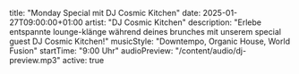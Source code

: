 title: "Monday Special mit DJ Cosmic Kitchen"
date: 2025-01-27T09:00:00+01:00
artist: "DJ Cosmic Kitchen"
description: "Erlebe entspannte lounge-klänge während deines brunches mit unserem special guest DJ Cosmic Kitchen!"
musicStyle: "Downtempo, Organic House, World Fusion"
startTime: "9:00 Uhr"
audioPreview: "/content/audio/dj-preview.mp3"
active: true